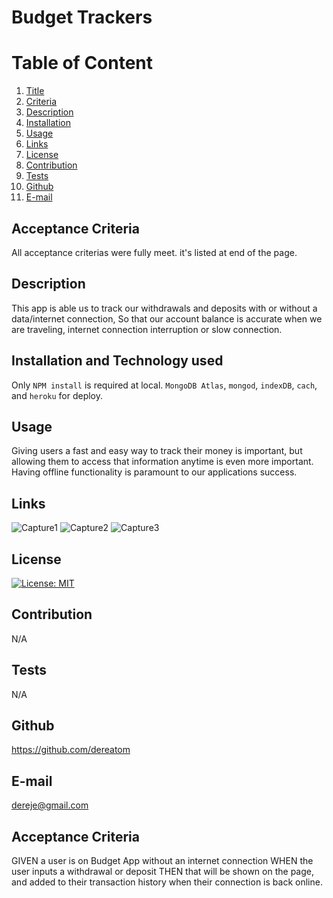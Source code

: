 # Budget Trackers
  
  # Table of Content
  1. [Title](#Title)
  2. [Criteria](#Criteria)
  3. [Description](#Description)
  4. [Installation](#Installation)
  5. [Usage](#Usage)
  6. [Links](#Links)
  7. [License](#License)
  8. [Contribution](#Contribution)
  9. [Tests](#Tests)
  10. [Github](#Github)
  11. [E-mail](#Email)  
  
  ## Acceptance Criteria
   All acceptance criterias were fully meet. it's listed at end of the page.
  ## Description
  This app is able us to track our withdrawals and deposits with or without a data/internet connection, So that our account balance is accurate when we are traveling, internet connection interruption or slow connection.
  
  ## Installation and Technology used
  Only `NPM install` is required at local.
  `MongoDB Atlas`, `mongod`, `indexDB`, `cach`, and `heroku` for deploy.
  
  ## Usage
  Giving users a fast and easy way to track their money is important, but allowing them to access that information anytime is even more important. Having offline functionality is paramount to our applications success.

  ## Links
 ![Capture1](https://user-images.githubusercontent.com/77940481/124524801-74f0c300-ddca-11eb-986f-a72503ee1840.JPG) 
 ![Capture2](https://user-images.githubusercontent.com/77940481/124524804-77531d00-ddca-11eb-9ac0-57b1f3f0ced4.JPG) 
 ![Capture3](https://user-images.githubusercontent.com/77940481/124524808-791ce080-ddca-11eb-85a0-5865eae98a24.JPG)
  
  ## License
  [![License: MIT](https://img.shields.io/badge/License-MIT-yellow.svg)](https://opensource.org/licenses/MIT)
  
  ## Contribution
  N/A
  
  ## Tests
  N/A
  
  ## Github
  https://github.com/dereatom
  
  ## E-mail
  dereje@gmail.com

  ## Acceptance Criteria
GIVEN a user is on Budget App without an internet connection
WHEN the user inputs a withdrawal or deposit
THEN that will be shown on the page, and added to their transaction history when their connection is back online.
